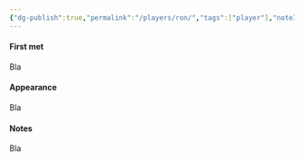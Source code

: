 ```yaml
---
{"dg-publish":true,"permalink":"/players/ron/","tags":["player"],"noteIcon":"player"}
---
```


#### First met
Bla
#### Appearance
Bla
#### Notes
Bla